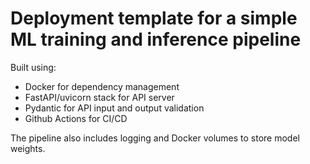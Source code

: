 # Deployment template for a simple ML training and inference pipeline

Built using:

- Docker for dependency management
- FastAPI/uvicorn stack for API server
- Pydantic for API input and output validation
- Github Actions for CI/CD

The pipeline also includes logging and Docker volumes to store model weights.
